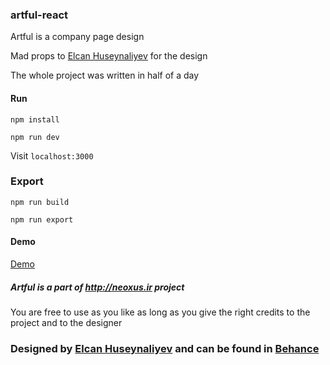 ### artful-react 

Artful is a company page design

Mad props to <a href="https://www.behance.net/elcan12" title="Chanut">Elcan Huseynaliyev</a> for the design

The whole project was written in half of a day

#### Run

`npm install`

`npm run dev`

Visit `localhost:3000`

### Export

`npm run build`

`npm run export`

#### Demo

<a href="https://neoxus.ir/demo/artful-react">Demo</a>

##### Artful is a part of http://neoxus.ir project

You are free to use as you like as long as you give the right credits to the project and to the designer


### <div>Designed by <a href="https://www.behance.net/elcan12" title="Chanut">Elcan Huseynaliyev</a> and can be found in <a href="https://www.behance.net/gallery/80148217/Interactive-ART-Agency-Free" 		    title="Flaticon">‌Behance</a></div>